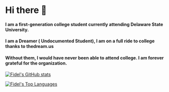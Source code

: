 <p align="center">
  
# Hi there 👋

#### I am a first-generation college student currently attending Delaware State University.
#### I am a Dreamer ( Undocumented Student), I am on a full ride to college thanks to thedream.us
#### Without them, I would have never been able to attend college. I am forever grateful for the organization.



[![Fidel's GitHub stats](https://github-readme-stats.vercel.app/api?username=fidel95)](https://github.com/fidel95)

[![Fidel's Top Languages](https://github-readme-stats.vercel.app/api/top-langs/?username=fidel95&hide=html,svelte&layout=compact&theme=omni&langs_count=10)](https://github.com/fidel95)
</p>
